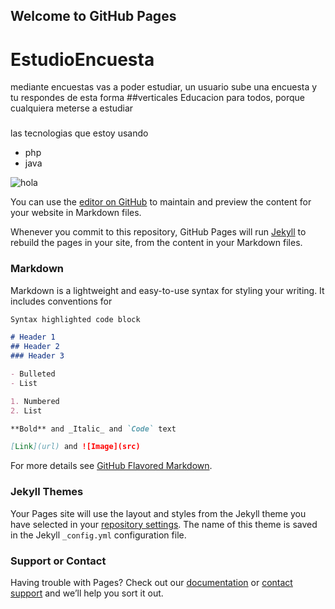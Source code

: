 ## Welcome to GitHub Pages


# EstudioEncuesta
mediante encuestas vas a poder estudiar, un usuario sube una encuesta y tu respondes de esta forma
##verticales
Educacion para todos, porque cualquiera meterse a estudiar
###
las tecnologias que estoy usando
* php
* java

![hola](https://i.redd.it/erdjqzlmlv111.png)


You can use the [editor on GitHub](https://github.com/miguel2701/linceHacks/edit/master/README.md) to maintain and preview the content for your website in Markdown files.

Whenever you commit to this repository, GitHub Pages will run [Jekyll](https://jekyllrb.com/) to rebuild the pages in your site, from the content in your Markdown files.

### Markdown

Markdown is a lightweight and easy-to-use syntax for styling your writing. It includes conventions for

```markdown
Syntax highlighted code block

# Header 1
## Header 2
### Header 3

- Bulleted
- List

1. Numbered
2. List

**Bold** and _Italic_ and `Code` text

[Link](url) and ![Image](src)
```

For more details see [GitHub Flavored Markdown](https://guides.github.com/features/mastering-markdown/).

### Jekyll Themes

Your Pages site will use the layout and styles from the Jekyll theme you have selected in your [repository settings](https://github.com/miguel2701/linceHacks/settings). The name of this theme is saved in the Jekyll `_config.yml` configuration file.

### Support or Contact

Having trouble with Pages? Check out our [documentation](https://help.github.com/categories/github-pages-basics/) or [contact support](https://github.com/contact) and we’ll help you sort it out.
